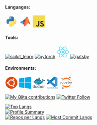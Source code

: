 <p align="left">
    <h4 align="left">Languages:</h4>
    <a href="https://www.python.org" target="_blank"><img src="https://raw.githubusercontent.com/devicons/devicon/master/icons/python/python-original.svg" alt="python" width="40" height="40"/></a> 
    <a href="https://www.mathworks.com/" target="_blank"><img src="https://raw.githubusercontent.com/devicons/devicon/master/icons/matlab/matlab-original.svg" alt="matlab" width="40" height="40"/></a> 
    <a href="https://developer.mozilla.org/en-US/docs/Web/JavaScript" target="_blank"><img src="https://raw.githubusercontent.com/devicons/devicon/master/icons/javascript/javascript-original.svg" alt="javascript" width="40" height="40"/> </a>
</p>

<p align="left">
    <h4 align="left">Tools:</h4>
    <a href="https://scikit-learn.org/" target="_blank"><img src="https://upload.wikimedia.org/wikipedia/commons/0/05/Scikit_learn_logo_small.svg" alt="scikit_learn" width="40" height="40"/></a>
    <a href="https://pytorch.org/" target="_blank"><img src="https://www.vectorlogo.zone/logos/pytorch/pytorch-icon.svg" alt="pytorch" width="40" height="40"/></a>
    <a href="https://reactjs.org/" target="_blank"><img src="https://raw.githubusercontent.com/devicons/devicon/master/icons/react/react-original.svg" alt="react" width="40" height="40"/></a>
    <a href="https://www.gatsbyjs.com/" target="_blank"><img src="https://www.vectorlogo.zone/logos/gatsbyjs/gatsbyjs-icon.svg" alt="gatsby" width="40" height="40"/></a> 
</p>

<p align="left">
    <h4 align="left">Environments:</h4>
    <a href="https://ubuntu.com" target="_blank"><img src="https://raw.githubusercontent.com/devicons/devicon/master/icons/ubuntu/ubuntu-plain.svg" alt="ubuntu" width="40" height="40"/></a>
    <a href="https://www.microsoft.com/en-us/windows" target="_blank"><img src="https://raw.githubusercontent.com/devicons/devicon/master/icons/windows8/windows8-original.svg" alt="windows" width="40" height="40"/></a>
    <a href="https://www.docker.com/" target="_blank"><img src="https://raw.githubusercontent.com/devicons/devicon/master/icons/docker/docker-original-wordmark.svg" alt="docker" width="40" height="40"/></a>
    <a href="https://code.visualstudio.com" target="_blank"><img src="https://raw.githubusercontent.com/devicons/devicon/master/icons/vscode/vscode-original-wordmark.svg" alt="vscode" width="40" height="40"/></a>
    <a href="https://jupyter.org" target="_blank"><img src="https://raw.githubusercontent.com/devicons/devicon/master/icons/jupyter/jupyter-original-wordmark.svg" alt="jupyter" width="40" height="40"/></a>
</p>

[](images_from_devicon_https://devicon.dev)

[![My Qiita contributions](https://qiita-badge.apiapi.app/s/sn42/contributions.svg)](http://qiita.com/sn42)
[![Twitter Follow](https://img.shields.io/twitter/follow/sn42neuro?style=social)](https://twitter.com/sn42neuro)

<p align="left"> 
    <a href="https://github.com/anuraghazra/github-readme-stats"><img alt="Top Langs" height="130px" src="https://github-readme-stats.vercel.app/api?username=sn0422j&show_icons=true&theme=tokyonight&hide=contribs&count_private=true" /></a><br />
    <a href="https://github.com/vn7n24fzkq/github-profile-summary-cards"><img alt="Profile Summary" height="150px" src="https://github-profile-summary-cards.vercel.app/api/cards/profile-details?username=sn0422j&theme=solarized_dark" /></a><br />
    <a href="https://github.com/vn7n24fzkq/github-profile-summary-cards"><img alt="Repos per Langs" height="151px" src="https://github-profile-summary-cards.vercel.app/api/cards/repos-per-language?username=sn0422j&theme=solarized_dark" /></a>
    <a href="https://github.com/vn7n24fzkq/github-profile-summary-cards"><img alt="Most Commit Langs" height="151px" src="https://github-profile-summary-cards.vercel.app/api/cards/most-commit-language?username=sn0422j&theme=solarized_dark" /></a>
</p>
